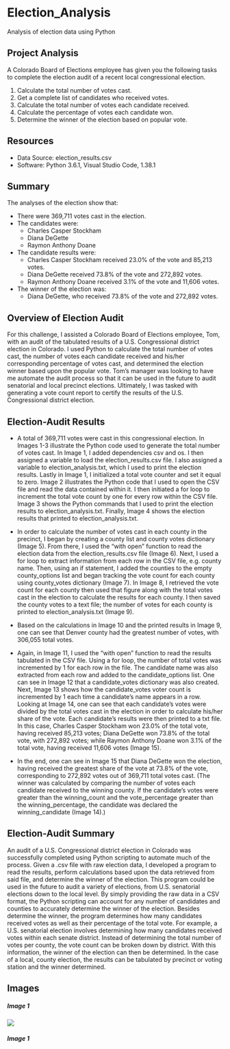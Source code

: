 # Election_Analysis
Analysis of election data using Python

## Project Analysis
A Colorado Board of Elections employee has given you the following tasks to complete the election audit of a recent local congressional election.

1. Calculate the total number of votes cast.
2. Get a complete list of candidates who received votes.
3. Calculate the total number of votes each candidate received.
4. Calculate the percentage of votes each candidate won.
5. Determine the winner of the election based on popular vote.

## Resources
- Data Source: election_results.csv
- Software: Python 3.6.1, Visual Studio Code, 1.38.1

## Summary
The analyses of the election show that:
- There were 369,711 votes cast in the election.
- The candidates were:
    - Charles Casper Stockham
    - Diana DeGette
    - Raymon Anthony Doane
- The candidate results were:
    - Charles Casper Stockham received 23.0% of the vote and 85,213 votes.
    - Diana DeGette received 73.8% of the vote and 272,892 votes.
    - Raymon Anthony Doane received 3.1% of the vote and 11,606 votes.
- The winner of the election was:
    - Diana DeGette, who received 73.8% of the vote and 272,892 votes.

## Overview of Election Audit

For this challenge, I assisted a Colorado Board of Elections employee, Tom, with an audit of the tabulated results of a U.S. Congressional district election in Colorado. I used Python to calculate the total number of votes cast, the number of votes each candidate received and his/her corresponding percentage of votes cast, and determined the election winner based upon the popular vote. Tom’s manager was looking to have me automate the audit process so that it can be used in the future to audit senatorial and local precinct elections. Ultimately, I was tasked with generating a vote count report to certify the results of the U.S. Congressional district election.

## Election-Audit Results

* A total of 369,711 votes were cast in this congressional election. In Images 1-3 illustrate the Python code used to generate the total number of votes cast. In Image 1, I added dependencies csv and os. I then assigned a variable to load the election_results.csv file. I also assigned a variable to election_analysis.txt, which I used to print the election results. Lastly in Image 1, I initialized a total vote counter and set it equal to zero. Image 2 illustrates the Python code that I used to open the CSV file and read the data contained within it. I then initiated a for loop to increment the total vote count by one for every row within the CSV file. Image 3 shows the Python commands that I used to print the election results to election_analysis.txt. Finally, Image 4 shows the election results that printed to election_analysis.txt.

* In order to calculate the number of votes cast in each county in the precinct, I began by creating a county list and county votes dictionary (Image 5). From there, I used the “with open” function to read the election data from the election_results.csv file (Image 6). Next, I used a for loop to extract information from each row in the CSV file, e.g. county name. Then, using an if statement, I added the counties to the empty county_options list and began tracking the vote count for each county using county_votes dictionary (Image 7). In Image 8, I retrieved the vote count for each county then used that figure along with the total votes cast in the election to calculate the results for each county. I then saved the county votes to a text file; the number of votes for each county is printed to election_analysis.txt (Image 9). 

* Based on the calculations in Image 10 and the printed results in Image 9, one can see that Denver county had the greatest number of votes, with 306,055 total votes.

* Again, in Image 11, I used the “with open” function to read the results tabulated in the CSV file. Using a for loop, the number of total votes was incremented by 1 for each row in the file. The candidate name was also extracted from each row and added to the candidate_options list. One can see in Image 12 that a candidate_votes dictionary was also created. Next, Image 13 shows how the candidate_votes voter count is incremented by 1 each time a candidate’s name appears in a row. Looking at Image 14, one can see that each candidate’s votes were divided by the total votes cast in the election in order to calculate his/her share of the vote. Each candidate’s results were then printed to a txt file. In this case, Charles Casper Stockham won 23.0% of the total vote, having received 85,213 votes; Diana DeGette won 73.8% of the total vote, with 272,892 votes; while Raymon Anthony Doane won 3.1% of the total vote, having received 11,606 votes (Image 15).

* In the end, one can see in Image 15 that Diana DeGette won the election, having received the greatest share of the vote at 73.8% of the vote, corresponding to 272,892 votes out of 369,711 total votes cast. (The winner was calculated by comparing the number of votes each candidate received to the winning county. If the candidate’s votes were greater than the winning_count and the vote_percentage greater than the winning_percentage, the candidate was declared the winning_candidate (Image 14).)

## Election-Audit Summary

An audit of a U.S. Congressional district election in Colorado was successfully completed using Python scripting to automate much of the process. Given a .csv file with raw election data, I developed a program to read the results, perform calculations based upon the data retrieved from said file, and determine the winner of the election. This program could be used in the future to audit a variety of elections, from U.S. senatorial elections down to the local level. By simply providing the raw data in a CSV format, the Python scripting can account for any number of candidates and counties to accurately determine the winner of the election. Besides determine the winner, the program determines how many candidates received votes as well as their percentage of the total vote. For example, a U.S. senatorial election involves determining how many candidates received votes within each senate district. Instead of determining the total number of votes per county, the vote count can be broken down by district. With this information, the winner of the election can then be determined. In the case of a local, county election, the results can be tabulated by precinct or voting station and the winner determined.

## Images
##### Image 1
![](Resources/Images/Image1_TotalVotesCast)

##### Image 1
